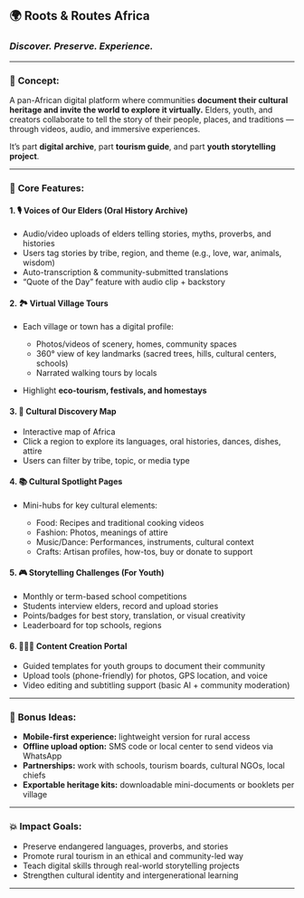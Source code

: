 
## 🌍 **Roots & Routes Africa**

### *Discover. Preserve. Experience.*

---

### 🔹 **Concept:**

A pan-African digital platform where communities **document their cultural heritage and invite the world to explore it virtually.** Elders, youth, and creators collaborate to tell the story of their people, places, and traditions — through videos, audio, and immersive experiences.

It’s part **digital archive**, part **tourism guide**, and part **youth storytelling project**.

---

### 🔑 **Core Features:**

#### 1. 🎙️ **Voices of Our Elders (Oral History Archive)**

* Audio/video uploads of elders telling stories, myths, proverbs, and histories
* Users tag stories by tribe, region, and theme (e.g., love, war, animals, wisdom)
* Auto-transcription & community-submitted translations
* “Quote of the Day” feature with audio clip + backstory

#### 2. 🏞️ **Virtual Village Tours**

* Each village or town has a digital profile:

  * Photos/videos of scenery, homes, community spaces
  * 360° view of key landmarks (sacred trees, hills, cultural centers, schools)
  * Narrated walking tours by locals
* Highlight **eco-tourism, festivals, and homestays**

#### 3. 🧭 **Cultural Discovery Map**

* Interactive map of Africa
* Click a region to explore its languages, oral histories, dances, dishes, attire
* Users can filter by tribe, topic, or media type

#### 4. 📚 **Cultural Spotlight Pages**

* Mini-hubs for key cultural elements:

  * Food: Recipes and traditional cooking videos
  * Fashion: Photos, meanings of attire
  * Music/Dance: Performances, instruments, cultural context
  * Crafts: Artisan profiles, how-tos, buy or donate to support

#### 5. 🎮 **Storytelling Challenges (For Youth)**

* Monthly or term-based school competitions
* Students interview elders, record and upload stories
* Points/badges for best story, translation, or visual creativity
* Leaderboard for top schools, regions

#### 6. 🧑🏾‍💻 **Content Creation Portal**

* Guided templates for youth groups to document their community
* Upload tools (phone-friendly) for photos, GPS location, and voice
* Video editing and subtitling support (basic AI + community moderation)

---

### 🌟 **Bonus Ideas:**

* **Mobile-first experience:** lightweight version for rural access
* **Offline upload option:** SMS code or local center to send videos via WhatsApp
* **Partnerships:** work with schools, tourism boards, cultural NGOs, local chiefs
* **Exportable heritage kits:** downloadable mini-documents or booklets per village

---

### 💥 **Impact Goals:**

* Preserve endangered languages, proverbs, and stories
* Promote rural tourism in an ethical and community-led way
* Teach digital skills through real-world storytelling projects
* Strengthen cultural identity and intergenerational learning

---

